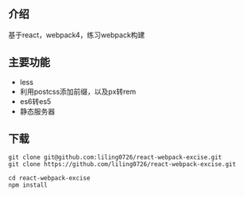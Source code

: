 
## 介绍
基于react，webpack4，练习webpack构建

## 主要功能
- less
- 利用postcss添加前缀，以及px转rem
- es6转es5
- 静态服务器

## 下载
```
git clone git@github.com:liling0726/react-webpack-excise.git
git clone https://github.com/liling0726/react-webpack-excise.git

cd react-webpack-excise
npm install

```
